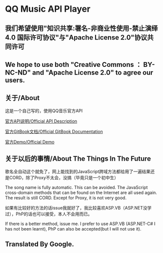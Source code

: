 # QQ Music API Player

## 我们希望使用"知识共享:署名-非商业性使用-禁止演绎 4.0 国际许可协议"与"Apache License 2.0"协议共同许可

## We hope to use both "Creative Commons ： BY-NC-ND" and "Apache License 2.0" to agree our users.

## 关于/About

这是一个自己写的，使用QQ音乐官方API


[官方API说明/Official API Description](https://y.qq.com/m/api/open/index.html)

[官方GitBook文档/Official GitBook Documentation](https://xingqiao.gitbooks.io/qmplayer/content/)

[官方Demo/Official Demo](http://y.qq.com/m/demo/2017/player.html)



## 关于以后的事情/About The Things In The Future

歌名全自动这个就免了，网上能找到的JavaScript跨域方法都给用了一遍结果还是CORD，除了Proxy不太会，没搞（毕竟只是一个初中生）

The song name is fully automatic. This can be avoided. The JavaScript cross-domain methods that can be found on the Internet are all used again. The result is still CORD. Except for Proxy, it is not very good.

如果有比较好的方法的话issue我就好了，我比较喜欢ASP.VB（ASP.NET没学过），PhP的话也可以接受，本人不会用而已。

If there is a better method, issue me. I prefer to use ASP.VB (ASP.NET-C# I has not been learnt), PhP can also be accepted(but I will not use it).


## Translated By Google.